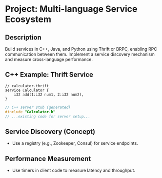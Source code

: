 # Project: Multi-language Service Ecosystem

## Description
Build services in C++, Java, and Python using Thrift or BRPC, enabling RPC communication between them. Implement a service discovery mechanism and measure cross-language performance.

## C++ Example: Thrift Service
```thrift
// calculator.thrift
service Calculator {
    i32 add(1:i32 num1, 2:i32 num2),
}
```
```cpp
// C++ server stub (generated)
#include "Calculator.h"
// ...existing code for server setup...
```

## Service Discovery (Concept)
- Use a registry (e.g., Zookeeper, Consul) for service endpoints.

## Performance Measurement
- Use timers in client code to measure latency and throughput.
